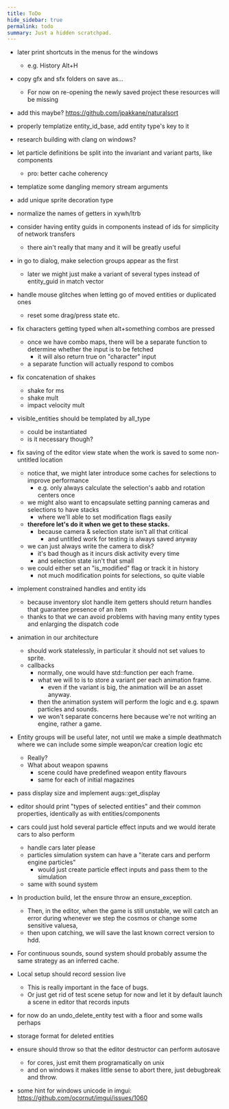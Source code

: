 ```yaml
---
title: ToDo
hide_sidebar: true
permalink: todo
summary: Just a hidden scratchpad.
---
```


- later print shortcuts in the menus for the windows
	- e.g. History			Alt+H

- copy gfx and sfx folders on save as...
	- For now on re-opening the newly saved project these resources will be missing

- add this maybe? https://github.com/jpakkane/naturalsort
- properly templatize entity_id_base, add entity type's key to it

- research building with clang on windows?

- let particle definitions be split into the invariant and variant parts, like components
	- pro: better cache coherency

- templatize some dangling memory stream arguments
- add unique sprite decoration type

- normalize the names of getters in xywh/ltrb

- consider having entity guids in components instead of ids for simplicity of network transfers
	- there ain't really that many and it will be greatly useful

- in go to dialog, make selection groups appear as the first
	- later we might just make a variant of several types instead of entity_guid in match vector

- handle mouse glitches when letting go of moved entities or duplicated ones
	- reset some drag/press state etc.

- fix characters getting typed when alt+something combos are pressed
	- once we have combo maps, there will be a separate function to determine whether the input is to be fetched
		- it will also return true on "character" input
	- a separate function will actually respond to combos

- fix concatenation of shakes
	- shake for ms
	- shake mult
	- impact velocity mult

- visible_entities should be templated by all_type
	- could be instantiated
	- is it necessary though?

- fix saving of the editor view state when the work is saved to some non-untitled location
	- notice that, we might later introduce some caches for selections to improve performance
		- e.g. only always calculate the selection's aabb and rotation centers once
	- we might also want to encapsulate setting panning cameras and selections to have stacks
		- where we'll able to set modification flags easily
	- **therefore let's do it when we get to these stacks.**
		- because camera & selection state isn't all that critical
			- and untitled work for testing is always saved anyway
	- we can just always write the camera to disk?
		- it's bad though as it incurs disk activity every time
		- and selection state isn't that small
	- we could either set an "is_modified" flag or track it in history
		- not much modification points for selections, so quite viable

- implement constrained handles and entity ids
	- because inventory slot handle item getters should return handles that guarantee presence of an item
	- thanks to that we can avoid problems with having many entity types and enlarging the dispatch code

- animation in our architecture
	- should work statelessly, in particular it should not set values to sprite.
	- callbacks
		- normally, one would have std::function per each frame.
		- what we will to is to store a variant per each animation frame.
			- even if the variant is big, the animation will be an asset anyway.
		- then the animation system will perform the logic and e.g. spawn particles and sounds.
		- we won't separate concerns here because we're not writing an engine, rather a game.

- Entity groups will be useful later, not until we make a simple deathmatch where we can include some simple weapon/car creation logic etc
	- Really?
	- What about weapon spawns
		- scene could have predefined weapon entity flavours
		- same for each of initial magazines

- pass display size and implement augs::get_display

- editor should print "types of selected entities" and their common properties, identically as with entities/components

- cars could just hold several particle effect inputs and we would iterate cars to also perform
	- handle cars later please
	- particles simulation system can have a "iterate cars and perform engine particles"
		- would just create particle effect inputs and pass them to the simulation
	- same with sound system

- In production build, let the ensure throw an ensure_exception. 
	- Then, in the editor, when the game is still unstable, we will catch an error during whenever we step the cosmos or change some sensitive valuesa,
	- then upon catching, we will save the last known correct version to hdd.

- For continuous sounds, sound system should probably assume the same strategy as an inferred cache.

- Local setup should record session live
	- This is really important in the face of bugs.
	- Or just get rid of test scene setup for now and let it by default launch a scene in editor that records inputs

- for now do an undo_delete_entity test with a floor and some walls perhaps
- storage format for deleted entities

- ensure should throw so that the editor destructor can perform autosave
	- for cores, just emit them programatically on unix
	- and on windows it makes little sense to abort there, just debugbreak and throw.

- some hint for windows unicode in imgui: https://github.com/ocornut/imgui/issues/1060
